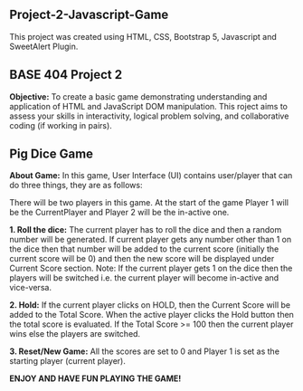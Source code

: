 ## Project-2-Javascript-Game

This project was created using HTML, CSS, Bootstrap 5, Javascript and SweetAlert Plugin.

## BASE 404 Project 2

__Objective:__ To create a basic game demonstrating understanding and application of HTML and JavaScript DOM manipulation. This roject aims to assess your skills in interactivity, logical problem solving, and collaborative coding (if working in pairs).

## Pig Dice Game

__About Game:__ In this game, User Interface (UI) contains user/player that can do three things, they are as follows:

There will be two players in this game. At the start of the game Player 1 will be the CurrentPlayer and Player 2 will be the in-active one.

__1. Roll the dice:__ The current player has to roll the dice and then a random number will be generated. If current player gets any number other than 1 on the dice then that number will be added to the current score (initially the current score will be 0) and then the new score will be displayed under Current Score section.  Note: If the current player gets 1 on the dice then the players will be switched i.e. the current player will become in-active and vice-versa.

__2. Hold:__ If the current player clicks on HOLD, then the Current Score will be added to the Total Score. When the active player clicks the Hold button then the total score is evaluated. If the Total Score >= 100 then the current player wins else the players are switched.

__3. Reset/New Game:__ All the scores are set to 0 and Player 1 is set as the starting player (current player).

__ENJOY AND HAVE FUN PLAYING THE GAME!__